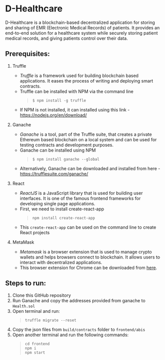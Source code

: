 # D-Healthcare

D-Healthcare is a blockchain-based decentralized application for storing and sharing of EMR (Electronic Medical Records) of patients. It provides an end-to-end solution for a healthcare system while securely storing patient medical records, and giving patients control over their data.

## Prerequisites:

1. Truffle

   - _Truffle_ is a framework used for building blockchain based applications. It eases the process of writing and deploying smart contracts.
   - Truffle can be installed with NPM via the command line
     > `$ npm install -g truffle`
   - If NPM is not installed, it can installed using this link - https://nodejs.org/en/download/

2. Ganache

   - _Ganache_ is a tool, part of the Truffle suite, that creates a private Ethereum based blockchain on a local system and can be used for testing contracts and development purposes.
   - Ganache can be installed using NPM
     > `$ npm install ganache --global`
   - Alternatively, Ganache can be downloaded and installed from here - https://trufflesuite.com/ganache/

3. React

   - _ReactJS_ is a JavaScript library that is used for building user interfaces. It is one of the famous frontend frameworks for developing single page applications.
   - First, we need to install create-react-app
     > `npm install create-react-app`
   - This `create-react-app` can be used on the command line to create React projects

4. MetaMask
   - _Metamask_ is a browser extension that is used to manage crypto wallets and helps browsers connect to blockchain. It allows users to interact with decentralized applications.
   - This browser extension for Chrome can be downloaded from [here](https://chrome.google.com/webstore/detail/metamask/nkbihfbeogaeaoehlefnkodbefgpgknn?hl=en).

## Steps to run:

1. Clone this GitHub repository
2. Run Ganache and copy the addresses provided from ganache to `Health.sol`
3. Open terminal and run:
   > `truffle migrate --reset`
4. Copy the json files from `build/contracts` folder to `frontend/abis`
5. Open another terminal and run the following commands:
   > `cd frontend` <br> `npm i` <br> `npm start`

